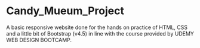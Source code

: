 # Candy_Mueum_Project
A basic responsive website done for the hands on practice of HTML, CSS and a little bit of Bootstrap (v4.5) in line with the course provided by UDEMY WEB DESIGN BOOTCAMP.
